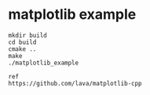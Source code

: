matplotlib example
============

	mkdir build
	cd build
	cmake ..
	make
	./matplotlib_example
	
	ref
	https://github.com/lava/matplotlib-cpp



